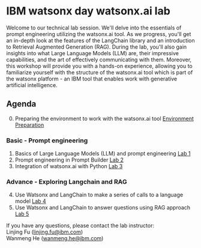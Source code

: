 # IBM watsonx day watsonx.ai lab

Welcome to our technical lab session. We'll delve into the essentials of prompt engineering utilizing the watsonx.ai tool. As we progress, you'll get an in-depth look at the features of the LangChain library and an introduction to Retrieval Augmented Generation (RAG). During the lab, you'll also gain insights into what Large Language Models (LLM) are, their impressive capabilities, and the art of effectively communicating with them. Moreover, this workshop will provide you with a hands-on experience, allowing you to familiarize yourself with the structure of the watsonx.ai tool which is part of the watsonx platform - an IBM tool that enables work with generative artificial intelligence.

## Agenda
0. Preparing the environment to work with the watsonx.ai tool [Environment Preparation](/LABS/0_environment_preparation/README.md)

### Basic - Prompt engineering
1. Basics of Large Language Models (LLM) and prompt engineering [Lab 1](/LABS/1_prompt_engineering/README.md)
2. Prompt engineering in Prompt Builder [Lab 2](/LABS/2_prompt_engineering_advanced/README.md)
3. Integration of watsonx.ai with Python [Lab 3](/LABS/3_prompt_engineering_via_code/README.md)

### Advance - Exploring Langchain and RAG
4. Use Watsonx and LangChain to make a series of calls to a language model [Lab 4](/LABS/4_watsonx_langchain/README.md)
5. Use Watsonx and LangChain to answer questions using RAG approach [Lab 5](/LABS/5_watsonx_rag/README.md)

   
If you have any questions, please contact the lab instructor: <br>
Linjing Fu (linjing.fu@ibm.com) <br>
Wanmeng He (wanmeng.he@ibm.com) <br>



